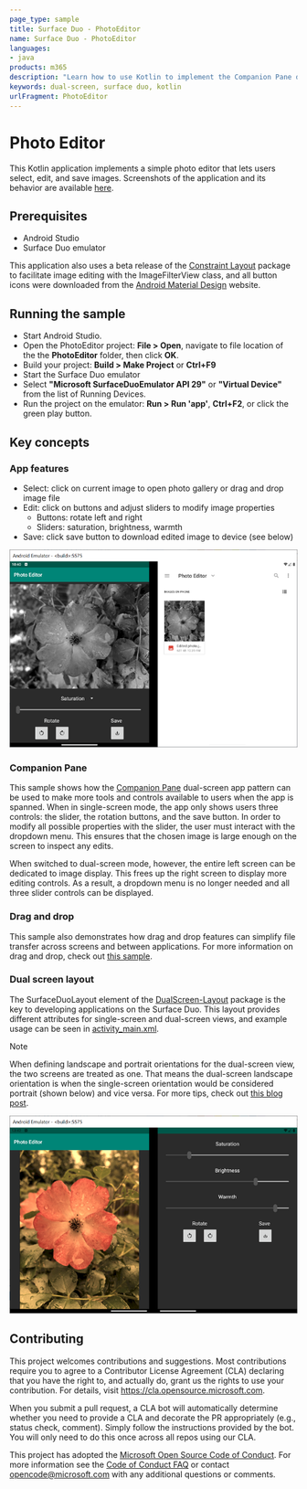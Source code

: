 ```yaml
---
page_type: sample
title: Surface Duo - PhotoEditor
name: Surface Duo - PhotoEditor
languages:
- java
products: m365
description: "Learn how to use Kotlin to implement the Companion Pane dual-screen pattern and drag/drop features in an app for the Surface Duo."
keywords: dual-screen, surface duo, kotlin
urlFragment: PhotoEditor
---
```


# Photo Editor

This Kotlin application implements a simple photo editor that lets users select, edit, and save images. Screenshots of the application and its behavior are available [here](screenshots/).

## Prerequisites

* Android Studio
* Surface Duo emulator

This application also uses a beta release of the [Constraint Layout](https://developer.android.com/jetpack/androidx/releases/constraintlayout) package to facilitate image editing with the ImageFilterView class, and all button icons were downloaded from the [Android Material Design](https://material.io/resources/icons/?style=baseline) website.

## Running the sample

* Start Android Studio.
* Open the PhotoEditor project: **File > Open**, navigate to file location of the  the **PhotoEditor** folder, then click **OK**.
* Build your project: **Build > Make Project** or **Ctrl+F9**
* Start the Surface Duo emulator
* Select **"Microsoft SurfaceDuoEmulator API 29"** or **"Virtual Device"** from the list of Running Devices.
* Run the project on the emulator: **Run > Run 'app'**, **Ctrl+F2**, or click the green play button.

## Key concepts

### App features

* Select: click on current image to open photo gallery or drag and drop image file
* Edit: click on buttons and adjust sliders to modify image properties
  - Buttons: rotate left and right
  - Sliders: saturation, brightness, warmth
* Save: click save button to download edited image to device (see below)

![PhotoEditor app on left screen with edited image and photo gallery on right screen displaying the same edited image after it was saved](screenshots/save_feature.png)

### Companion Pane

This sample shows how the [Companion Pane](https://docs.microsoft.com/dual-screen/introduction#companion-pane) dual-screen app pattern can be used to make more tools and controls available to users when the app is spanned. When in single-screen mode, the app only shows users three controls: the slider, the rotation buttons, and the save button. In order to modify all possible properties with the slider, the user must interact with the dropdown menu. This ensures that the chosen image is large enough on the screen to inspect any edits.

When switched to dual-screen mode, however, the entire left screen can be dedicated to image display. This frees up the right screen to display more editing controls. As a result, a dropdown menu is no longer needed and all three slider controls can be displayed.

### Drag and drop

This sample also demonstrates how drag and drop features can simplify file transfer across screens and between applications. For more information on drag and drop, check out [this sample](https://github.com/microsoft/surface-duo-sdk-samples-kotlin/tree/master/draganddrop).

### Dual screen layout

The SurfaceDuoLayout element of the [DualScreen-Layout](https://docs.microsoft.com/dual-screen/android/api-reference/dualscreen-layout?tabs=java) package is the key to developing applications on the Surface Duo. This layout provides different attributes for single-screen and dual-screen views, and example usage can be seen in [activity_main.xml](app/src/main/res/layout/activity_main.xml).

> [!NOTE]
> When defining landscape and portrait orientations for the dual-screen view, the two screens are treated as one. That means the dual-screen landscape orientation is when the single-screen orientation would be considered portrait (shown below) and vice versa. For more tips, check out [this blog post](https://devblogs.microsoft.com/surface-duo/introducing-dual-screen-layouts-android/).

![Dual-screen landscape view](screenshots/dual_screen_landscape.png)

## Contributing

This project welcomes contributions and suggestions.  Most contributions require you to agree to a
Contributor License Agreement (CLA) declaring that you have the right to, and actually do, grant us
the rights to use your contribution. For details, visit https://cla.opensource.microsoft.com.

When you submit a pull request, a CLA bot will automatically determine whether you need to provide
a CLA and decorate the PR appropriately (e.g., status check, comment). Simply follow the instructions
provided by the bot. You will only need to do this once across all repos using our CLA.

This project has adopted the [Microsoft Open Source Code of Conduct](https://opensource.microsoft.com/codeofconduct/).
For more information see the [Code of Conduct FAQ](https://opensource.microsoft.com/codeofconduct/faq/) or
contact [opencode@microsoft.com](mailto:opencode@microsoft.com) with any additional questions or comments.

